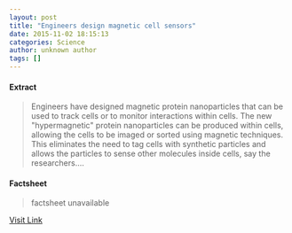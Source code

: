 ```yaml
---
layout: post
title: "Engineers design magnetic cell sensors"
date: 2015-11-02 18:15:13
categories: Science
author: unknown author
tags: []
---
```



#### Extract
>Engineers have designed magnetic protein nanoparticles that can be used to track cells or to monitor interactions within cells. The new "hypermagnetic" protein nanoparticles can be produced within cells, allowing the cells to be imaged or sorted using magnetic techniques. This eliminates the need to tag cells with synthetic particles and allows the particles to sense other molecules inside cells, say the researchers....

#### Factsheet
>factsheet unavailable

[Visit Link](http://www.sciencedaily.com/releases/2015/11/151102131513.htm)


